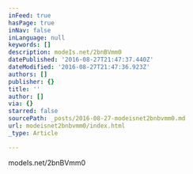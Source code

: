 ```yaml
---
inFeed: true
hasPage: true
inNav: false
inLanguage: null
keywords: []
description: modeIs.net/2bnBVmm0
datePublished: '2016-08-27T21:47:37.440Z'
dateModified: '2016-08-27T21:47:36.923Z'
authors: []
publisher: {}
title: ''
author: []
via: {}
starred: false
sourcePath: _posts/2016-08-27-modeisnet2bnbvmm0.md
url: modeisnet2bnbvmm0/index.html
_type: Article

---
```

modeIs.net/2bnBVmm0